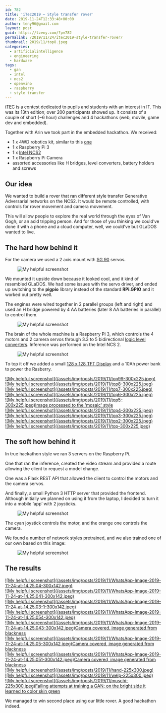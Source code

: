 ```yaml
---
id: 782
title: 'iTec2019 – Style transfer rover'
date: 2019-11-24T12:33:48+00:00
author: teny96@gmail.com
layout: post
guid: https://tzeny.com/?p=782
permalink: /2019/11/24/itec2019-style-transfer-rover/
thumbnail: 2019/11/top8.jpeg
categories:
  - artificialintelligence
  - engineering
  - hardware
tags:
  - gan
  - intel
  - ncs2
  - openvino
  - raspberry
  - style transfer
---
```

<a rel="noreferrer noopener" aria-label="iTEC (opens in a new tab)" href="https://itec.ligaac.ro/" target="_blank">iTEC</a> is a contest dedicated to pupils and students with an interest in IT. This was its 13th edition; over 200 participants showed up. It consists of a couple of short (~6 hour) challenges and 4 hackathons (web, movile, game dev and embedded).

Together with Arin we took part in the embedded hackathon. We received:

  * 1 x 4WD robotics kit, similar to this <a rel="noreferrer noopener" href="https://www.amazon.com/Robot-Chassis-Motor-Arduino-Raspberry/dp/B07F759T89?ref_=nav_custrec_signin&" target="_blank">one</a>
  * 1 x Raspberry Pi 3
  * 1 x <a rel="noreferrer noopener" aria-label="Intel NCS2 (opens in a new tab)" href="https://software.intel.com/en-us/neural-compute-stick" target="_blank">Intel NCS2</a>
  * 1 x Raspberry Pi Camera
  * assorted accessories like H bridges, level converters, battery holders and screws

## Our idea

We wanted to build a rover that ran different style transfer Generative Adversarial networks on the NCS2. It would be remote controlled, with controls for rover movement and camera movement.

This will allow people to explore the real world through the eyes of Van Gogh, or an acid tripping person. And for those of you thinking we could’ve done it with a phone and a cloud computer, well, we could’ve but GLaDOS wanted to live.

## The hard how behind it

For the camera we used a 2 axis mount with <a rel="noreferrer noopener" aria-label="SG 90 (opens in a new tab)" href="https://components101.com/servo-motor-basics-pinout-datasheet" target="_blank">SG 90</a> servos. <figure class="wp-block-image size-large">

![My helpful screenshot](/assets/img/posts/2019/11/camera-1024x768.jpeg) </figure> 

We mounted it upside down because it looked cool, and it kind of resembled GLaDOS. We had some issues with the servo driver, and ended up switching to the **pigpio** library instead of the standard **RPi.GPIO** and it worked out pretty well.

The engines were wired together in 2 parallel groups (left and right) and used an H bridge powered by 4 AA batteries (later 8 AA batteries in parallel) to control them.<figure class="wp-block-image size-large">

![My helpful screenshot](/assets/img/posts/2019/11/engines-1024x768.jpeg) </figure> 

The brain of the whole machine is a Raspberry Pi 3, which controls the 4 motors and 2 camera servos through 3.3 to 5 bidirectional <a rel="noreferrer noopener" aria-label="logic level converters (opens in a new tab)" href="https://www.addicore.com/Logic-Level-Converter-Bi-Directional-5V-to-3-3V-p/227.htm" target="_blank">logic level converters</a>. Inference was performed on the Intel NCS 2. <figure class="wp-block-image size-large">

![My helpful screenshot](/assets/img/posts/2019/11/brains-768x1024.jpeg) </figure> 

To top it off we added a small <a rel="noreferrer noopener" aria-label="128 x 128 TFT Display (opens in a new tab)" href="https://www.aliexpress.com/item/33014277663.html" target="_blank">128 x 128 TFT Display</a> and a 10Ah power bank to power the Rasberry.

<div class="wp-block-responsive-lightbox-gallery">
  <div class="rl-gallery-container rl-loading" id="rl-gallery-container-33" data-gallery_id="788"> <div class="rl-gallery rl-basicgrid-gallery " id="rl-gallery-33" data-gallery_no="33"> 
  
  <div class="rl-gallery-item">
    <a href="https://tzeny.com/wp-content/uploads/2019/11/top99.jpeg" title="" data-rl_title="" class="rl-gallery-link" data-rl_caption="" data-rel="lightbox-gallery-33">![My helpful screenshot](/assets/img/posts/2019/11/top99-300x225.jpeg)</a>
  </div>
  
  <div class="rl-gallery-item">
    <a href="https://tzeny.com/wp-content/uploads/2019/11/top8.jpeg" title="" data-rl_title="" class="rl-gallery-link" data-rl_caption="" data-rel="lightbox-gallery-33">![My helpful screenshot](/assets/img/posts/2019/11/top8-300x225.jpeg)</a>
  </div>
  
  <div class="rl-gallery-item">
    <a href="https://tzeny.com/wp-content/uploads/2019/11/top7.jpeg" title="" data-rl_title="" class="rl-gallery-link" data-rl_caption="" data-rel="lightbox-gallery-33">![My helpful screenshot](/assets/img/posts/2019/11/top7-300x225.jpeg)</a>
  </div>
  
  <div class="rl-gallery-item">
    <a href="https://tzeny.com/wp-content/uploads/2019/11/top6.jpeg" title="" data-rl_title="" class="rl-gallery-link" data-rl_caption="" data-rel="lightbox-gallery-33">![My helpful screenshot](/assets/img/posts/2019/11/top6-300x225.jpeg)</a>
  </div>
  
  <div class="rl-gallery-item">
    <a href="https://tzeny.com/wp-content/uploads/2019/11/top5.jpeg" title="Image processed to the 'mosaic' style" data-rl_title="Image processed to the 'mosaic' style" class="rl-gallery-link" data-rl_caption="" data-rel="lightbox-gallery-33">![My helpful screenshot](/assets/img/posts/2019/11/top5-300x225.jpeg)<span class="rl-gallery-caption"><span class="rl-gallery-item-title">Image processed to the 'mosaic' style</span></span></a>
  </div>
  
  <div class="rl-gallery-item">
    <a href="https://tzeny.com/wp-content/uploads/2019/11/top4.jpeg" title="" data-rl_title="" class="rl-gallery-link" data-rl_caption="" data-rel="lightbox-gallery-33">![My helpful screenshot](/assets/img/posts/2019/11/top4-300x225.jpeg)</a>
  </div>
  
  <div class="rl-gallery-item">
    <a href="https://tzeny.com/wp-content/uploads/2019/11/top3.jpeg" title="" data-rl_title="" class="rl-gallery-link" data-rl_caption="" data-rel="lightbox-gallery-33">![My helpful screenshot](/assets/img/posts/2019/11/top3-300x225.jpeg)</a>
  </div>
  
  <div class="rl-gallery-item">
    <a href="https://tzeny.com/wp-content/uploads/2019/11/top2.jpeg" title="" data-rl_title="" class="rl-gallery-link" data-rl_caption="" data-rel="lightbox-gallery-33">![My helpful screenshot](/assets/img/posts/2019/11/top2-300x225.jpeg)</a>
  </div>
  
  <div class="rl-gallery-item">
    <a href="https://tzeny.com/wp-content/uploads/2019/11/top.jpeg" title="" data-rl_title="" class="rl-gallery-link" data-rl_caption="" data-rel="lightbox-gallery-33">![My helpful screenshot](/assets/img/posts/2019/11/top-300x225.jpeg)</a>
  </div>
</div></div></div> 

## The soft how behind it

In true hackathon style we ran 3 servers on the Raspberry Pi. 

One that ran the inference, created the video stream and provided a route allowing the client to request a model change. 

One was a Flask REST API that allowed the client to control the motors and the camera servos.

And finally, a small Python 3 HTTP server that provided the frontend. Although initially we planned on using it from the laptop, I decided to turn it into a mobile ‘app’ with 2 joysticks.<figure class="wp-block-image size-large">

![My helpful screenshot](/assets/img/posts/2019/11/WhatsApp-Image-2019-11-24-at-14.25.03-1024x485.jpeg) </figure> 

The cyan joystick controls the motor, and the orange one controls the camera.

We found a number of network styles pretrained, and we also trained one of our own based on this image:<figure class="wp-block-image size-large">

![My helpful screenshot](/assets/img/posts/2019/11/acid.resized.jpg) </figure> 

## The results

<div class="wp-block-responsive-lightbox-gallery">
  <div class="rl-gallery-container rl-loading" id="rl-gallery-container-34" data-gallery_id="799"> <div class="rl-gallery rl-basicgrid-gallery " id="rl-gallery-34" data-gallery_no="34"> 
  
  <div class="rl-gallery-item">
    <a href="https://tzeny.com/wp-content/uploads/2019/11/WhatsApp-Image-2019-11-24-at-14.25.04.jpeg" title="" data-rl_title="" class="rl-gallery-link" data-rl_caption="" data-rel="lightbox-gallery-34">![My helpful screenshot](/assets/img/posts/2019/11/WhatsApp-Image-2019-11-24-at-14.25.04-300x142.jpeg)</a>
  </div>
  
  <div class="rl-gallery-item">
    <a href="https://tzeny.com/wp-content/uploads/2019/11/WhatsApp-Image-2019-11-24-at-14.25.041.jpeg" title="" data-rl_title="" class="rl-gallery-link" data-rl_caption="" data-rel="lightbox-gallery-34">![My helpful screenshot](/assets/img/posts/2019/11/WhatsApp-Image-2019-11-24-at-14.25.041-300x142.jpeg)</a>
  </div>
  
  <div class="rl-gallery-item">
    <a href="https://tzeny.com/wp-content/uploads/2019/11/WhatsApp-Image-2019-11-24-at-14.25.03-1.jpeg" title="" data-rl_title="" class="rl-gallery-link" data-rl_caption="" data-rel="lightbox-gallery-34">![My helpful screenshot](/assets/img/posts/2019/11/WhatsApp-Image-2019-11-24-at-14.25.03-1-300x142.jpeg)</a>
  </div>
  
  <div class="rl-gallery-item">
    <a href="https://tzeny.com/wp-content/uploads/2019/11/WhatsApp-Image-2019-11-24-at-14.25.054.jpeg" title="" data-rl_title="" class="rl-gallery-link" data-rl_caption="" data-rel="lightbox-gallery-34">![My helpful screenshot](/assets/img/posts/2019/11/WhatsApp-Image-2019-11-24-at-14.25.054-300x142.jpeg)</a>
  </div>
  
  <div class="rl-gallery-item">
    <a href="https://tzeny.com/wp-content/uploads/2019/11/WhatsApp-Image-2019-11-24-at-14.25.043.jpeg" title="Camera covered, image generated from blackness" data-rl_title="Camera covered, image generated from blackness" class="rl-gallery-link" data-rl_caption="" data-rel="lightbox-gallery-34">![My helpful screenshot](/assets/img/posts/2019/11/WhatsApp-Image-2019-11-24-at-14.25.043-300x142.jpeg)<span class="rl-gallery-caption"><span class="rl-gallery-item-title">Camera covered, image generated from blackness</span></span></a>
  </div>
  
  <div class="rl-gallery-item">
    <a href="https://tzeny.com/wp-content/uploads/2019/11/WhatsApp-Image-2019-11-24-at-14.25.05.jpeg" title="Camera covered, image generated from blackness" data-rl_title="Camera covered, image generated from blackness" class="rl-gallery-link" data-rl_caption="" data-rel="lightbox-gallery-34">![My helpful screenshot](/assets/img/posts/2019/11/WhatsApp-Image-2019-11-24-at-14.25.05-300x142.jpeg)<span class="rl-gallery-caption"><span class="rl-gallery-item-title">Camera covered, image generated from blackness</span></span></a>
  </div>
  
  <div class="rl-gallery-item">
    <a href="https://tzeny.com/wp-content/uploads/2019/11/WhatsApp-Image-2019-11-24-at-14.25.051.jpeg" title="Camera covered, image generated from blackness" data-rl_title="Camera covered, image generated from blackness" class="rl-gallery-link" data-rl_caption="" data-rel="lightbox-gallery-34">![My helpful screenshot](/assets/img/posts/2019/11/WhatsApp-Image-2019-11-24-at-14.25.051-300x142.jpeg)<span class="rl-gallery-caption"><span class="rl-gallery-item-title">Camera covered, image generated from blackness</span></span></a>
  </div>
  
  <div class="rl-gallery-item">
    <a href="https://tzeny.com/wp-content/uploads/2019/11/hand.jpeg" title="" data-rl_title="" class="rl-gallery-link" data-rl_caption="" data-rel="lightbox-gallery-34">![My helpful screenshot](/assets/img/posts/2019/11/hand-225x300.jpeg)</a>
  </div>
  
  <div class="rl-gallery-item">
    <a href="https://tzeny.com/wp-content/uploads/2019/11/welp.jpeg" title="" data-rl_title="" class="rl-gallery-link" data-rl_caption="" data-rel="lightbox-gallery-34">![My helpful screenshot](/assets/img/posts/2019/11/welp-225x300.jpeg)</a>
  </div>
  
  <div class="rl-gallery-item">
    <a href="https://tzeny.com/wp-content/uploads/2019/11/muschi.jpeg" title="Failing attempts at training a GAN; on the bright side it learned to color skin green" data-rl_title="Failing attempts at training a GAN; on the bright side it learned to color skin green" class="rl-gallery-link" data-rl_caption="" data-rel="lightbox-gallery-34">![My helpful screenshot](/assets/img/posts/2019/11/muschi-225x300.jpeg)<span class="rl-gallery-caption"><span class="rl-gallery-item-title">Failing attempts at training a GAN; on the bright side it learned to color skin green</span></span></a>
  </div>
</div></div></div> 

We managed to win second place using our little rover. A good hackathon indeed.
